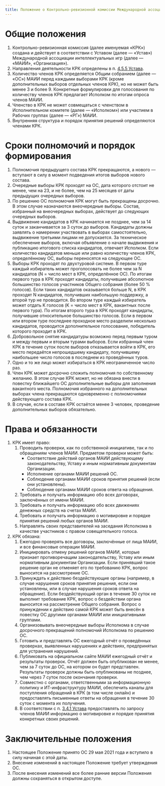 ```yaml
---
title: Положение о Контрольно-ревизионной комиссии Международной ассоциации интеллектуальных игр
---
```


# Общие положения

1.  Контрольно-ревизионная комиссия (далее именуемая «КРК») создана и действует в соответствии с Уставом (далее — «Устав») Международной ассоциации интеллектуальных игр (далее — «МАИИ», «Организация»).
2. Направления деятельности КРК определены в п. [4.5.5 Устава](statute.ru.md#ref4_5_5).
3. Количество членов КРК определяется Общим собранием (далее — «ОС») МАИИ перед каждыми выборами КРК (кроме дополнительных выборов отдельных членов КРК), но не может быть менее 3 и более 9. Конкретные формулировки для голосования по количеству членов КРК предлагает Исполком по итогам опроса членов МАИИ.
4. Членство в КРК не может совмещаться с членством в Исполнительном комитете (далее — «Исполком») или участием в Рабочих группах (далее — «РГ») МАИИ.
5. Внутренняя структура и порядок принятия решений определяются членами КРК.

# Сроки полномочий и порядок формирования

1. Полномочия предыдущего состава КРК прекращаются, а нового — вступают в силу в момент подведения итогов выборов нового состава.
2. Очередные выборы КРК проходят на ОС, дата которого отстоит не менее, чем на 23, и не более, чем на 25 месяцев от даты предыдущих очередных выборов.
3. По решению ОС полномочия КРК могут быть прекращены досрочно. В этом случае назначаются внеочередные выборы. Cостав, избранный на внеочередных выборах, действует до следующих очередных выборов.
4. Выдвижение кандидатов в КРК начинается не позднее, чем за 14 суток и заканчивается за 3 суток до выборов. Кандидаты должны заявлять о намерении участвовать в выборах самостоятельно, выдвижение третьими лицами не допускается. За техническое обеспечение выборов, включая объявление о начале выдвижения и публикацию итогового списка кандидатов, отвечает Исполком. Если количество кандидатов меньше или равно количеству членов КРК, определённому ОС, выборы переносятся на следующее ОС.
5. Выборы КРК проходят по двухтуровой системе. В первом туре каждый избиратель может проголосовать не более чем за N кандидатов (N = число мест в КРК, определённое ОС). По итогам первого тура в КРК проходят кандидаты, получившие абсолютное большинство голосов участников Общего собрания (более 50 % голосов). Если таких кандидатов оказывается больше N, в КРК проходят N кандидатов, получивших наибольшую поддержку, а второй тур не проводится. Во втором туре каждый избиратель может отдать K голосов (K = число мест в КРК, вакантных после первого тура). По итогам второго тура в КРК проходят кандидаты, получившие относительное большинство голосов. Если в первом или втором туре последнее проходное место разделили несколько кандидатов, проводится дополнительное голосование, победитель которого проходит в КРК.
6. Добровольное снятие кандидатуры возможно перед первым туром и между первым и вторым турами выборов. Если избранный член КРК в течение суток после выборов отказывается войти в КРК, его место передаётся непрошедшему кандидату, получившему наибольшее число голосов в последнем из проведённых туров.
7. Одно и то же лицо может избираться в КРК неограниченное число раз.
8. Член КРК может досрочно сложить полномочия по собственному желанию. В этом случае КРК может, но не обязана внести в повестку ближайшего ОС дополнительные выборы для заполнения вакантного места. Полномочия избранного на дополнительных выборах члена прекращаются одновременно с полномочиями действующего состава КРК.
9. В случае, если в составе КРК остаётся менее 3 человек, проведение дополнительных выборов обязательно.

# Права и обязанности

1. КРК имеет право:
    1. Проводить проверки, как по собственной инициативе, так и по обращениям членов МАИИ. Предметом проверки может быть:
        - Соответствие действий органов МАИИ действующему законодательству, Уставу и иным нормативным документам Организации.
        - Исполнение органами МАИИ решений ОС.
        - Соблюдение органами МАИИ сроков принятия решений (если они установлены).
        - Соблюдение органами МАИИ сроков ответа на обращения.
    2. Требовать и получать информацию обо всех договорах, заключённых от имени МАИИ.
    3. Требовать и получать информацию обо всех движениях денежных средств на счетах МАИИ.
    4. Требовать и получать информацию о мотивировке и порядке принятия решений любых органов МАИИ.
    5. Направлять своих представителей на заседания Исполкома в качестве участников с правом совещательного голоса.
2. КРК обязана:
    1. Ежегодно проверять все договоры, заключённые от лица МАИИ, и все финансовые операции МАИИ.
    2. Инициировать отмену решений органов МАИИ, которые признает противоречащим законодательству, Уставу или иным нормативным документам Организации. Если принявший такое решение орган не отменяет его по требованию КРК, вопрос выносится на рассмотрение ОС.
    3. Принуждать к действию бездействующие органы (например, в случае нарушения сроков принятия решения, если они установлены, или в случае нарушения сроков ответа на обращение). Если бездействующий орган в течение 30 суток не выполнит требование КРК, вопрос о бездействии органа выносится на рассмотрение Общего собрания. Вопрос о принуждении к действию самой КРК может быть внесён в повестку ОС другими органами МАИИ или инициативными группами.
    4. Организовывать внеочередные выборы Исполкома в случае досрочного прекращений полномочий Исполкома по решению ОС.
    5. Готовить и представлять ОС ежегодный отчёт о проведённых проверках, выявленных нарушениях и действиях, предпринятых для устранения нарушений.
    6. Публиковать на официальном сайте МАИИ ежегодный отчёт и результаты проверок. Отчёт должен быть опубликован не менее, чем за 7 суток до ОС, на котором он будет представлен. Результаты проверок должны быть опубликованы не позднее, чем через 7 суток после окончания проверки.
    7. Совместно с органами, ответственными за информационную политику и ИТ-инфраструктуру МАИИ, обеспечить каналы для поступления обращений в КРК (в том числе онлайн) и предоставлять письменные ответы на обращения в течение 30 суток с момента их получения.
    8. В соответствии с п. [3.4.1 Устава](statute.ru.md#ref3_4_1) предоставлять по запросу членов МАИИ информацию о мотивировке и порядке принятия конкретных своих решений.

# Заключительные положения

1. Настоящее Положение принято ОС 29 мая 2021 года и вступило в силу начиная с этой даты.
2. Внесение изменений в настоящее Положение требует утверждения ОС.
3. После внесения изменений все более ранние версии Положения должны сохраняться в открытом доступе.
